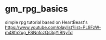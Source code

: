 # gm_rpg_basics
simple rpg tutorial based on HeartBeast's https://www.youtube.com/playlist?list=PL9FzW-m48fn2ug_FSNnfozQs3qYlBNyTd

